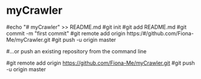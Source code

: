 # myCrawler
#echo "# myCrawler" >> README.md
#git init
#git add README.md
#git commit -m "first commit"
#git remote add origin https:/#/github.com/Fiona-Me/myCrawler.git
#git push -u origin master





#…or push an existing repository from the command line

#git remote add origin https://github.com/Fiona-Me/myCrawler.git
#git push -u origin master
